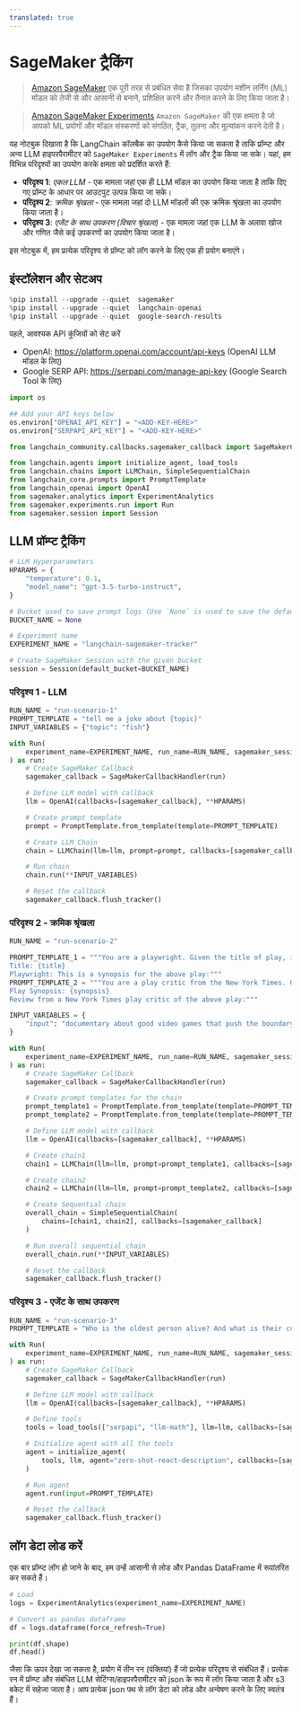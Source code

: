 ```yaml
---
translated: true
---
```


# SageMaker ट्रैकिंग

>[Amazon SageMaker](https://aws.amazon.com/sagemaker/) एक पूरी तरह से प्रबंधित सेवा है जिसका उपयोग मशीन लर्निंग (ML) मॉडल को तेजी से और आसानी से बनाने, प्रशिक्षित करने और तैनात करने के लिए किया जाता है।

>[Amazon SageMaker Experiments](https://docs.aws.amazon.com/sagemaker/latest/dg/experiments.html) `Amazon SageMaker` की एक क्षमता है जो आपको ML प्रयोगों और मॉडल संस्करणों को संगठित, ट्रैक, तुलना और मूल्यांकन करने देती है।

यह नोटबुक दिखाता है कि LangChain कॉलबैक का उपयोग कैसे किया जा सकता है ताकि प्रॉम्प्ट और अन्य LLM हाइपरपैरामीटर को `SageMaker Experiments` में लॉग और ट्रैक किया जा सके। यहां, हम विभिन्न परिदृश्यों का उपयोग करके क्षमता को प्रदर्शित करते हैं:

* **परिदृश्य 1**: *एकल LLM* - एक मामला जहां एक ही LLM मॉडल का उपयोग किया जाता है ताकि दिए गए प्रॉम्प्ट के आधार पर आउटपुट उत्पन्न किया जा सके।
* **परिदृश्य 2**: *क्रमिक श्रृंखला* - एक मामला जहां दो LLM मॉडलों की एक क्रमिक श्रृंखला का उपयोग किया जाता है।
* **परिदृश्य 3**: *एजेंट के साथ उपकरण (विचार श्रृंखला)* - एक मामला जहां एक LLM के अलावा खोज और गणित जैसे कई उपकरणों का उपयोग किया जाता है।

इस नोटबुक में, हम प्रत्येक परिदृश्य से प्रॉम्प्ट को लॉग करने के लिए एक ही प्रयोग बनाएंगे।

## इंस्टॉलेशन और सेटअप

```python
%pip install --upgrade --quiet  sagemaker
%pip install --upgrade --quiet  langchain-openai
%pip install --upgrade --quiet  google-search-results
```

पहले, आवश्यक API कुंजियों को सेट करें

* OpenAI: https://platform.openai.com/account/api-keys (OpenAI LLM मॉडल के लिए)
* Google SERP API: https://serpapi.com/manage-api-key (Google Search Tool के लिए)

```python
import os

## Add your API keys below
os.environ["OPENAI_API_KEY"] = "<ADD-KEY-HERE>"
os.environ["SERPAPI_API_KEY"] = "<ADD-KEY-HERE>"
```

```python
from langchain_community.callbacks.sagemaker_callback import SageMakerCallbackHandler
```

```python
from langchain.agents import initialize_agent, load_tools
from langchain.chains import LLMChain, SimpleSequentialChain
from langchain_core.prompts import PromptTemplate
from langchain_openai import OpenAI
from sagemaker.analytics import ExperimentAnalytics
from sagemaker.experiments.run import Run
from sagemaker.session import Session
```

## LLM प्रॉम्प्ट ट्रैकिंग

```python
# LLM Hyperparameters
HPARAMS = {
    "temperature": 0.1,
    "model_name": "gpt-3.5-turbo-instruct",
}

# Bucket used to save prompt logs (Use `None` is used to save the default bucket or otherwise change it)
BUCKET_NAME = None

# Experiment name
EXPERIMENT_NAME = "langchain-sagemaker-tracker"

# Create SageMaker Session with the given bucket
session = Session(default_bucket=BUCKET_NAME)
```

### परिदृश्य 1 - LLM

```python
RUN_NAME = "run-scenario-1"
PROMPT_TEMPLATE = "tell me a joke about {topic}"
INPUT_VARIABLES = {"topic": "fish"}
```

```python
with Run(
    experiment_name=EXPERIMENT_NAME, run_name=RUN_NAME, sagemaker_session=session
) as run:
    # Create SageMaker Callback
    sagemaker_callback = SageMakerCallbackHandler(run)

    # Define LLM model with callback
    llm = OpenAI(callbacks=[sagemaker_callback], **HPARAMS)

    # Create prompt template
    prompt = PromptTemplate.from_template(template=PROMPT_TEMPLATE)

    # Create LLM Chain
    chain = LLMChain(llm=llm, prompt=prompt, callbacks=[sagemaker_callback])

    # Run chain
    chain.run(**INPUT_VARIABLES)

    # Reset the callback
    sagemaker_callback.flush_tracker()
```

### परिदृश्य 2 - क्रमिक श्रृंखला

```python
RUN_NAME = "run-scenario-2"

PROMPT_TEMPLATE_1 = """You are a playwright. Given the title of play, it is your job to write a synopsis for that title.
Title: {title}
Playwright: This is a synopsis for the above play:"""
PROMPT_TEMPLATE_2 = """You are a play critic from the New York Times. Given the synopsis of play, it is your job to write a review for that play.
Play Synopsis: {synopsis}
Review from a New York Times play critic of the above play:"""

INPUT_VARIABLES = {
    "input": "documentary about good video games that push the boundary of game design"
}
```

```python
with Run(
    experiment_name=EXPERIMENT_NAME, run_name=RUN_NAME, sagemaker_session=session
) as run:
    # Create SageMaker Callback
    sagemaker_callback = SageMakerCallbackHandler(run)

    # Create prompt templates for the chain
    prompt_template1 = PromptTemplate.from_template(template=PROMPT_TEMPLATE_1)
    prompt_template2 = PromptTemplate.from_template(template=PROMPT_TEMPLATE_2)

    # Define LLM model with callback
    llm = OpenAI(callbacks=[sagemaker_callback], **HPARAMS)

    # Create chain1
    chain1 = LLMChain(llm=llm, prompt=prompt_template1, callbacks=[sagemaker_callback])

    # Create chain2
    chain2 = LLMChain(llm=llm, prompt=prompt_template2, callbacks=[sagemaker_callback])

    # Create Sequential chain
    overall_chain = SimpleSequentialChain(
        chains=[chain1, chain2], callbacks=[sagemaker_callback]
    )

    # Run overall sequential chain
    overall_chain.run(**INPUT_VARIABLES)

    # Reset the callback
    sagemaker_callback.flush_tracker()
```

### परिदृश्य 3 - एजेंट के साथ उपकरण

```python
RUN_NAME = "run-scenario-3"
PROMPT_TEMPLATE = "Who is the oldest person alive? And what is their current age raised to the power of 1.51?"
```

```python
with Run(
    experiment_name=EXPERIMENT_NAME, run_name=RUN_NAME, sagemaker_session=session
) as run:
    # Create SageMaker Callback
    sagemaker_callback = SageMakerCallbackHandler(run)

    # Define LLM model with callback
    llm = OpenAI(callbacks=[sagemaker_callback], **HPARAMS)

    # Define tools
    tools = load_tools(["serpapi", "llm-math"], llm=llm, callbacks=[sagemaker_callback])

    # Initialize agent with all the tools
    agent = initialize_agent(
        tools, llm, agent="zero-shot-react-description", callbacks=[sagemaker_callback]
    )

    # Run agent
    agent.run(input=PROMPT_TEMPLATE)

    # Reset the callback
    sagemaker_callback.flush_tracker()
```

## लॉग डेटा लोड करें

एक बार प्रॉम्प्ट लॉग हो जाने के बाद, हम उन्हें आसानी से लोड और Pandas DataFrame में रूपांतरित कर सकते हैं।

```python
# Load
logs = ExperimentAnalytics(experiment_name=EXPERIMENT_NAME)

# Convert as pandas dataframe
df = logs.dataframe(force_refresh=True)

print(df.shape)
df.head()
```

जैसा कि ऊपर देखा जा सकता है, प्रयोग में तीन रन (पंक्तियां) हैं जो प्रत्येक परिदृश्य से संबंधित हैं। प्रत्येक रन में प्रॉम्प्ट और संबंधित LLM सेटिंग्स/हाइपरपैरामीटर को json के रूप में लॉग किया जाता है और s3 बकेट में सहेजा जाता है। आप प्रत्येक json पथ से लॉग डेटा को लोड और अन्वेषण करने के लिए स्वतंत्र हैं।

